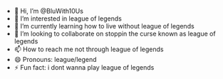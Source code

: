 - 👋 Hi, I’m @BluWith10Us
- 👀 I’m interested in league of legends
- 🌱 I’m currently learning how to live without league of legends
- 💞️ I’m looking to collaborate on stoppin the curse known as league of legends
- 📫 How to reach me not through league of legends
- 😄 Pronouns: league/legend
- ⚡ Fun fact: i dont wanna play league of legends

<!---
BluWith10Us/BluWith10Us is a ✨ special ✨ repository because its `README.md` (this file) appears on your GitHub profile.
You can click the Preview link to take a look at your changes.
--->
